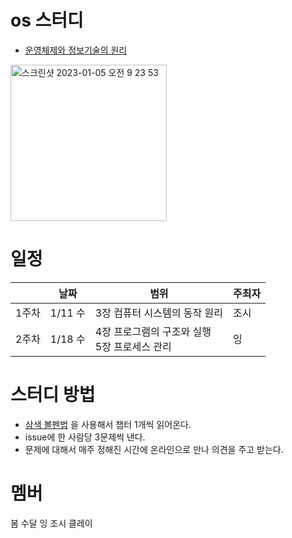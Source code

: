 # os 스터디
- [운영체제와 정보기술의 원리](http://www.yes24.com/Product/Goods/90124877)
<img width="250" alt="스크린샷 2023-01-05 오전 9 23 53" src="https://user-images.githubusercontent.com/26570275/210674638-aaba736f-651a-49c2-90f9-515d0531ece5.png">

# 일정

|      | 날짜      | 범위                                      | 주최자 |
| :--- | ---------| ---------------------------------------- | ---  |
| 1주차 | 1/11 수   | 3장 컴퓨터 시스템의 동작 원리                  | 조시   |
| 2주차 | 1/18 수   | 4장 프로그램의 구조와 실행 <br/> 5장 프로세스 관리 | 잉    |



# 스터디 방법
- [삼색 볼펜법](http://egloos.zum.com/agile/v/3684946) 을 사용해서 챕터 1개씩 읽어온다.
- issue에 한 사람당 3문제씩 낸다. 
- 문제에 대해서 매주 정해진 시간에 온라인으로 만나 의견을 주고 받는다. 



# 멤버
봄 수달 잉 조시 클레이



